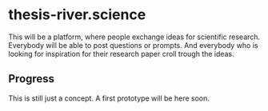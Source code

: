 # thesis-river.science
This will be a platform, where people exchange ideas for scientific research. Everybody will be able to post questions or prompts. And everybody who is looking for inspiration for their research paper croll trough the ideas.

## Progress
This is still just a concept. A first prototype will be here soon.
